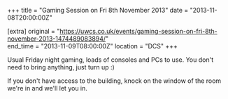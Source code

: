 +++
title = "Gaming Session on Fri 8th November 2013"
date = "2013-11-08T20:00:00Z"

[extra]
original = "https://uwcs.co.uk/events/gaming-session-on-fri-8th-november-2013-1474489083894/"    
end_time = "2013-11-09T08:00:00Z"
location = "DCS"
+++

Usual Friday night gaming, loads of consoles and PCs to use. You don't need to bring anything, just turn up :)

If you don't have access to the building, knock on the window of the room we're in and we'll let you in.

